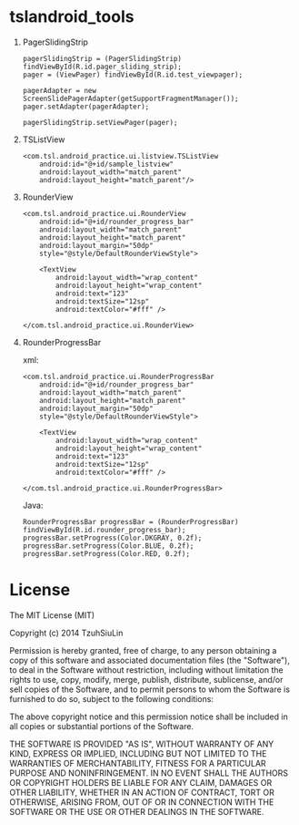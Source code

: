 tslandroid_tools
================

1. PagerSlidingStrip
	```
	pagerSlidingStrip = (PagerSlidingStrip) findViewById(R.id.pager_sliding_strip);
	pager = (ViewPager) findViewById(R.id.test_viewpager);
	
	pagerAdapter = new ScreenSlidePagerAdapter(getSupportFragmentManager());
	pager.setAdapter(pagerAdapter);
	
	pagerSlidingStrip.setViewPager(pager);
	```

2. TSListView
	```
	<com.tsl.android_practice.ui.listview.TSListView
        android:id="@+id/sample_listview"
        android:layout_width="match_parent"
        android:layout_height="match_parent"/>
	```
	
3. RounderView
	```
	<com.tsl.android_practice.ui.RounderView
        android:id="@+id/rounder_progress_bar"
        android:layout_width="match_parent"
        android:layout_height="match_parent"
        android:layout_margin="50dp"
        style="@style/DefaultRounderViewStyle">

        <TextView
            android:layout_width="wrap_content"
            android:layout_height="wrap_content"
            android:text="123"
            android:textSize="12sp"
            android:textColor="#fff" />

    </com.tsl.android_practice.ui.RounderView>
	```
	
4. RounderProgressBar

	xml:
	```
	<com.tsl.android_practice.ui.RounderProgressBar
        android:id="@+id/rounder_progress_bar"
        android:layout_width="match_parent"
        android:layout_height="match_parent"
        android:layout_margin="50dp"
        style="@style/DefaultRounderViewStyle">

        <TextView
            android:layout_width="wrap_content"
            android:layout_height="wrap_content"
            android:text="123"
            android:textSize="12sp"
            android:textColor="#fff" />

    </com.tsl.android_practice.ui.RounderProgressBar>
	```
	Java:	
	```
	RounderProgressBar progressBar = (RounderProgressBar) findViewById(R.id.rounder_progress_bar);
    progressBar.setProgress(Color.DKGRAY, 0.2f);
    progressBar.setProgress(Color.BLUE, 0.2f);
    progressBar.setProgress(Color.RED, 0.2f);
	```


License
================
The MIT License (MIT)

Copyright (c) 2014 TzuhSiuLin

Permission is hereby granted, free of charge, to any person obtaining a copy
of this software and associated documentation files (the "Software"), to deal
in the Software without restriction, including without limitation the rights
to use, copy, modify, merge, publish, distribute, sublicense, and/or sell
copies of the Software, and to permit persons to whom the Software is
furnished to do so, subject to the following conditions:

The above copyright notice and this permission notice shall be included in all
copies or substantial portions of the Software.

THE SOFTWARE IS PROVIDED "AS IS", WITHOUT WARRANTY OF ANY KIND, EXPRESS OR
IMPLIED, INCLUDING BUT NOT LIMITED TO THE WARRANTIES OF MERCHANTABILITY,
FITNESS FOR A PARTICULAR PURPOSE AND NONINFRINGEMENT. IN NO EVENT SHALL THE
AUTHORS OR COPYRIGHT HOLDERS BE LIABLE FOR ANY CLAIM, DAMAGES OR OTHER
LIABILITY, WHETHER IN AN ACTION OF CONTRACT, TORT OR OTHERWISE, ARISING FROM,
OUT OF OR IN CONNECTION WITH THE SOFTWARE OR THE USE OR OTHER DEALINGS IN THE
SOFTWARE.
